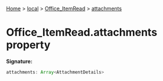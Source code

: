 [Home](./index) &gt; [local](local.md) &gt; [Office\_ItemRead](local.office_itemread.md) &gt; [attachments](local.office_itemread.attachments.md)

# Office\_ItemRead.attachments property


**Signature:**
```javascript
attachments: Array<AttachmentDetails>
```
